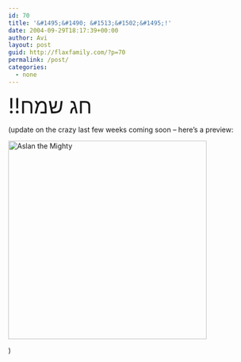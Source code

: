 ```yaml
---
id: 70
title: '&#1495;&#1490; &#1513;&#1502;&#1495;!'
date: 2004-09-29T18:17:39+00:00
author: Avi
layout: post
guid: http://flaxfamily.com/?p=70
permalink: /post/
categories:
  - none
---
```

<span style="font-size: 300%;">!!&#1495;&#1490; &#1513;&#1502;&#1495;</span>

(update on the crazy last few weeks coming soon &#8211; here&#8217;s a preview:

<img src="http://flaxfamily.com/blog/uploads/aslanthemighty_400.jpg" width="400" height="400" alt="Aslan the Mighty" title="Aslan the Mighty" />

)